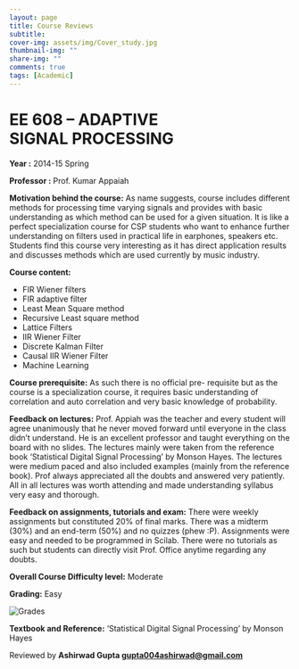 ```yaml
---
layout: page
title: Course Reviews
subtitle:
cover-img: assets/img/Cover_study.jpg
thumbnail-img: ""
share-img: ""
comments: true
tags: [Academic]
---
```


 # EE 608 – ADAPTIVE SIGNAL PROCESSING

**Year :** 2014-15 Spring

**Professor :** Prof. Kumar Appaiah

**Motivation behind the course:** As name suggests, course includes different methods for processing time varying signals and provides with basic understanding as which method can be used for a given situation. It is like a perfect specialization course for CSP students who want to enhance further understanding on filters used in practical life in earphones, speakers etc. Students find this course very interesting as it has direct application results and discusses methods which are used currently by music industry.

**Course content:**

-   FIR Wiener filters
-   FIR adaptive filter
-   Least Mean Square method
-   Recursive Least square method
-   Lattice Filters
-   IIR Wiener Filter
-   Discrete Kalman Filter
-   Causal IIR Wiener Filter
-   Machine Learning

**Course prerequisite:** As such there is no official pre- requisite but as the course is a specialization course, it requires basic understanding of correlation and auto correlation and very basic knowledge of probability.

**Feedback on lectures:** Prof. Appiah was the teacher and every student will agree unanimously that he never moved forward until everyone in the class didn’t understand. He is an excellent professor and taught everything on the board with no slides. The lectures mainly were taken from the reference book ‘Statistical Digital Signal Processing’ by Monson Hayes. The lectures were medium paced and also included examples (mainly from the reference book). Prof always appreciated all the doubts and answered very patiently. All in all lectures was worth attending and made understanding syllabus very easy and thorough.

**Feedback on assignments, tutorials and exam:** There were weekly assignments but constituted 20% of final marks. There was a midterm (30%) and an end-term (50%) and no quizzes (phew :P). Assignments were easy and needed to be programmed in Scilab. There were no tutorials as such but students can directly visit Prof. Office anytime regarding any doubts.

**Overall Course Difficulty level:** Moderate

**Grading:** Easy

![Grades](EE-608-grades.png)


**Textbook and Reference:** ‘Statistical Digital Signal Processing’ by Monson Hayes

Reviewed by **Ashirwad Gupta <gupta004ashirwad@gmail.com>**
